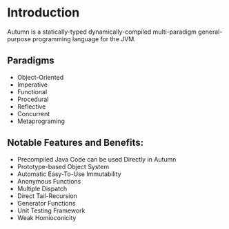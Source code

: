 <div class="center-text"> <h1> Introduction </h1> </div>

Autumn is a statically-typed dynamically-compiled multi-paradigm general-purpose programming language for the JVM.


## Paradigms

+ Object-Oriented
+ Imperative
+ Functional
+ Procedural
+ Reflective
+ Concurrent
+ Metaprograming


## Notable Features and Benefits:

+ Precompiled Java Code can be used Directly in Autumn
+ Prototype-based Object System
+ Automatic Easy-To-Use Immutability
+ Anonymous Functions
+ Multiple Dispatch
+ Direct Tail-Recursion
+ Generator Functions
+ Unit Testing Framework
+ Weak Homioconicity

